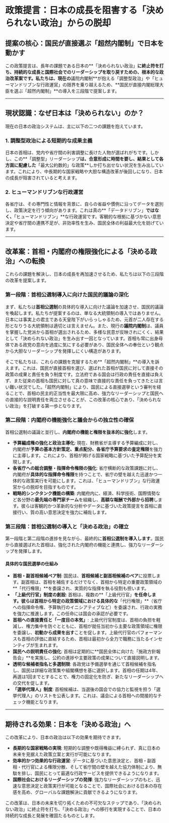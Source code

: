 # 政策提言：日本の成長を阻害する「決められない政治」からの脱却

## 提案の核心：国民が直接選ぶ「超然内閣制」で日本を動かす

この政策提言は、長年の課題である日本の**「決められない政治」**に終止符を打ち、持続的な成長と国際社会でのリーダーシップを取り戻すための、根本的な政治改革案です。私たちは、現在の**議院内閣制**が抱える「調整型政治」や「ヒューマンドリブンな行政運営」の限界を乗り越えるため、**国民が直接内閣総理大臣を選ぶ「超然内閣制」**の導入を三段階で提案します。

---

## 現状認識：なぜ日本は「決められない」のか？

現在の日本の政治システムは、主に以下の二つの課題を抱えています。

### 1. 調整型政治による短期的な成果主義
日本の首相は、党内や省庁間の利害調整に長けた人物が選ばれがちです。しかし、この**「調整型」リーダーシップ**は、合意形成に時間を要し、結果として各方面に配慮した**「最大公約数的」な政策**しか打ち出せない状況を生み出しています。これにより、中長期的な国家戦略や大胆な構造改革が後回しになり、日本の成長が阻害されていると考えます。

### 2. ヒューマンドリブンな行政運営
各省庁は、その専門性と情報を背景に、自らの省益や慣例に沿ってデータを選別し、政策決定を行う傾向があります。これは真の**「データドリブン」**ではなく、**「ヒューマンドリブン」**な行政運営です。客観的な根拠に基づかない意思決定や省庁間の連携不足が、非効率性を生み、国民全体の利益最大化を妨げています。

---

## 改革案：首相・内閣府の権限強化による「決める政治」への転換

これらの課題を解決し、日本の成長を再加速させるため、私たちは以下の三段階の改革を提案します。

### 第一段階：首相公選制導入に向けた国民的議論の深化

まず、私たちは**首相公選制**の具体的な導入に向けた議論を加速させ、国民的議論を喚起します。私たちが提案するのは、単なる大統領制の導入ではありません。日本には事実上の君主である天皇陛下がいらっしゃるため、元首が二人存在する形となりうる大統領制は適切とは言えません。また、現行の**議院内閣制**は、議員を掌握した党派から首相が選出されるため、多様な民意が反映されにくく、結果として「決められない政治」を生み出す一因となっています。首相も常に出身母体である政党の意向を過度に気にする必要があり、国民全体への奉仕という観点から大胆なリーダーシップを発揮しにくい構造があります。

そこで私たちは、これらの課題を克服するため**「超然内閣制」**の導入を訴えます。これは、国民が直接首相を選び、選ばれた首相が国民に対して直接その政策の成果と責任を負う制度です。立法府である国会は行政の責任を直接は負えず、また従来の首相も国民に対して真の意味で直接的な責任を負ってきたとは言い難い状況でした。「超然内閣制」により、国民による直接選挙という審判を経ることで、首相の民主的正当性を最大限に高め、強力なリーダーシップと国民への直接的な説明責任を両立させることが、この改革の核心であり、「決められない政治」を打破する第一歩となります。

### 第二段階：内閣府の機能強化と議会からの独立性の確保

首相公選制の議論と並行し、**内閣府の機能と権限を抜本的に強化**します。

* **予算編成権の強化と政治主導化**: 現在、財務省が主導する予算編成に対し、内閣府が**予算の基本方針策定、重点配分、各省庁予算要求の査定権限**を強力に主導します。これにより、首相が掲げる国家戦略に基づいた予算配分を実現します。
* **各省庁への総合調整・指揮命令権限の強化**: 省庁横断的な政策課題に対し、内閣府が**具体的な指揮命令権限**を持つことで、省庁の壁を越えた迅速かつ一体的な政策実行を可能にします。これは、「ヒューマンドリブン」な行政運営からの脱却を目指すものです。
* **戦略的シンクタンク機能の構築**: 内閣府内に、経済、科学技術、国際情勢など各分野の**最先端の専門家チーム**を組織し、**高額な報酬で外部から招聘**します。彼らは客観的かつ革新的な分析やデータに基づいた政策提言を首相に直接行い、質の高い意思決定を強力に補佐します。

### 第三段階：首相公選制の導入と「決める政治」の確立

第一段階と第二段階の進捗を見ながら、最終的に**首相公選制を導入します**。国民から直接選ばれた首相は、強化された内閣府の機能と連携し、強力なリーダーシップを発揮します。

#### 具体的な国民選挙の仕組み

* **首相・副首相候補ペア制**: 国民は、**首相候補と副首相候補のペア**に投票します。副首相は、首相を補佐するだけでなく、首相から特定の重要政策領域の**「代行権限」**を委譲され、実質的な指揮を執る役割も担います。
* **「上級代行官」制度の創設**: 首相は、複数の**「上級代行官」**を任命します。彼らは首相から特定の政策領域における具体的な**「代行権限」**（省庁への指揮命令権、予算執行のイニシアティブなど）を委譲され、行政の実務を強力に推進します。この任命には国会の承認が必要です。
* **首相への直接責任と「一度目の本気」**: 上級代行官制度は、首相の負担を軽減し、権力集中を防ぐとともに、首相が就任当初から主要な政策領域に権限を委譲し、**初動から成果を出す**ことを促します。上級代行官のパフォーマンスも首相の評価に直結するため、首相は最初から全力で職務に当たるインセンティブが生まれます。
* **国民への説明責任の強化**: 首相は定期的に**国民全体に向けた「施政方針報告会」**を実施し、公約の進捗や主要政策の成果について直接説明します。
* **透明な候補者指名と多選制限**: 各政党は予備選挙を通じて首相候補を指名し、国民は詳細な政策集や組閣構想を基に選択します。首相の任期は4年、再選は1回までとすることで、権力の固定化を防ぎ、新たなリーダーシップへの交代を促します。
* **「選挙代理人」制度**: 首相候補は、当選後の国会での協力と監視を担う「選挙代理人」のリストを公表します。これは、議会による首相への間接的なチェック機能となります。

---

## 期待される効果：日本を「決める政治」へ

この改革により、日本の政治は以下の効果を期待できます。

* **長期的な国家戦略の実現**: 短期的な調整や既得権益に縛られず、真に日本の未来を見据えた政策立案と実行が可能になります。
* **効率的かつ効果的な行政運営**: データに基づいた意思決定と、首相・副首相・代行官による権限分散、そして省庁間の壁を越えた協力体制により、無駄を排し、国民にとって最適な行政サービスを提供できるようになります。
* **国際社会におけるリーダーシップの発揮**: 強力なリーダーシップのもと、迅速な意思決定と政策実行が可能となることで、国際社会における日本の存在感を高め、グローバルな課題解決に貢献できるようになります。

この改革は、日本の未来を切り拓くための不可欠なステップであり、「決められない政治」に終止符を打ち、「決める政治」への移行を実現することで、日本の持続的な成長と発展を確固たるものとします。